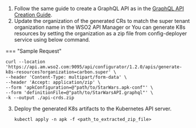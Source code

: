 
1. Follow the same guide to create a GraphQL API as in the <a href="../../../create-api/create-and-deploy-apis/graphql/create-graphql-api-using-rest-api" target="_blank">GraphQL API Creation Guide</a>.
2. Update the organization of the generated CRs to match the super tenant organization name in the WSO2 API Manager or You can generate K8s resources by setting the organization as a zip file from config-deployer service using below command.

=== "Sample Request"
   ```
   curl --location 'https://api.am.wso2.com:9095/api/configurator/1.2.0/apis/generate-k8s-resources?organization=carbon.super' \
   --header 'Content-Type: multipart/form-data' \
   --header 'Accept: application/zip' \
   --form 'apkConfiguration=@"path/to/StarWars.apk-conf"' \
   --form 'definitionFile=@"path/to/StarWarsAPI.graphql"' \
   -k --output ./api-crds.zip
   ```
3. Deploy the generated K8s artifacts to the Kubernetes API server.

   ```
   kubectl apply -n apk -f <path_to_extracted_zip_file>
   ```
